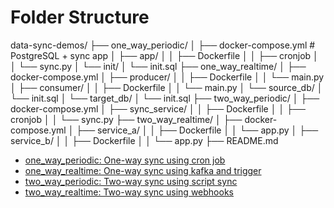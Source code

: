 # Folder Structure

data-sync-demos/
├── one_way_periodic/
│   ├── docker-compose.yml  # PostgreSQL + sync app
│   ├── app/
│   │   ├── Dockerfile
│   │   ├── cronjob
│   │   └── sync.py
│   └── init/
│       └── init.sql
├── one_way_realtime/
│   ├── docker-compose.yml
│   ├── producer/
│   │   ├── Dockerfile
│   │   └── main.py
│   ├── consumer/
│   │   ├── Dockerfile
│   │   └── main.py
│   └── source_db/
│       └── init.sql
│   └── target_db/
│       └── init.sql
├── two_way_periodic/
│   ├── docker-compose.yml
│   ├── sync_service/
│   │   ├── Dockerfile
│   │   ├── cronjob
│   │   └── sync.py
├── two_way_realtime/
│   ├── docker-compose.yml
│   ├── service_a/
│   │   ├── Dockerfile
│   │   └── app.py
│   ├── service_b/
│   │   ├── Dockerfile
│   │   └── app.py
├── README.md

- [one_way_periodic: One-way sync using cron job](one_way_periodic/README.md)
- [one_way_realtime: One-way sync using kafka and trigger](one_way_realtime/README.md)
- [two_way_periodic: Two-way sync using script sync](two_way_periodic/README.md)
- [two_way_realtime: Two-way sync using webhooks](two_way_realtime/README.md)
